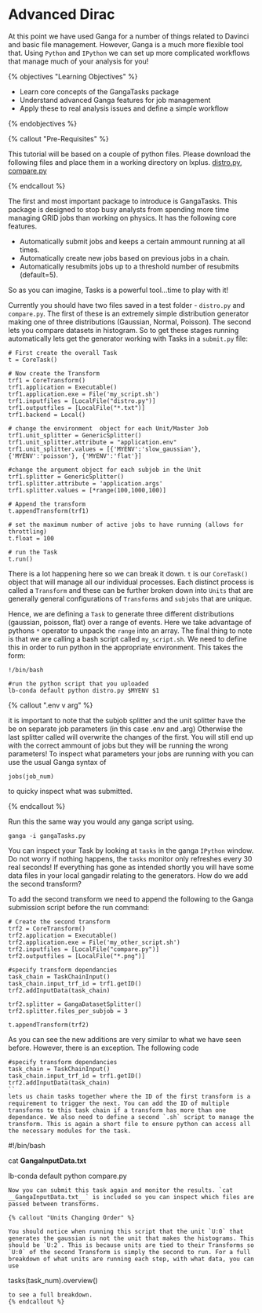 # Advanced Dirac

At this point we have used Ganga for a number of things related to Davinci and basic file management. However, Ganga is a much more flexible tool that. Using `Python` and `IPython` we can set up more complicated workflows that manage much of your analysis for you!

{% objectives "Learning Objectives" %}

* Learn core concepts of the GangaTasks package
* Understand advanced Ganga features for job management
* Apply these to real analysis issues and define a simple workflow

{% endobjectives %}

{% callout "Pre-Requisites" %} 

This tutorial will be based on a couple of python files. Please download the following files and place them in a working directory on lxplus. [distro.py](code/advanced-dirac/distro.py), [compare.py](code/advanced-dirac/compare.py)

{% endcallout %}

The first and most important package to introduce is GangaTasks. This package is designed to stop busy analysts from spending more time managing GRID jobs than working on physics. It has the following core features.

* Automatically submit jobs and keeps a certain ammount running at all times.
* Automatically create new jobs based on previous jobs in a chain.
* Automatically resubmits jobs up to a threshold number of resubmits (default=5).

So as you can imagine, Tasks is a powerful tool...time to play with it!

Currently you should have two files saved in a test folder - `distro.py` and `compare.py`. The first of these is an extremely simple distribution generator making one of three distributions (Gaussian, Normal, Poisson). The second lets you compare datasets in  histogram. So to get these stages running automatically lets get the generator working with Tasks in a `submit.py` file:

```
# First create the overall Task
t = CoreTask()

# Now create the Transform
trf1 = CoreTransform()
trf1.application = Executable()
trf1.application.exe = File('my_script.sh')
trf1.inputfiles = [LocalFile("distro.py")]
trf1.outputfiles = [LocalFile("*.txt")]
trf1.backend = Local()

# change the environment  object for each Unit/Master Job
trf1.unit_splitter = GenericSplitter()
trf1.unit_splitter.attribute = "application.env"
trf1.unit_splitter.values = [{'MYENV':'slow_gaussian'}, {'MYENV':'poisson'}, {'MYENV':'flat'}]

#change the argument object for each subjob in the Unit
trf1.splitter = GenericSplitter()
trf1.splitter.attribute = 'application.args'
trf1.splitter.values = [*range(100,1000,100)]

# Append the transform
t.appendTransform(trf1)

# set the maximum number of active jobs to have running (allows for throttling)
t.float = 100

# run the Task
t.run()
```

There is a lot happening here so we can break it down. `t` is our `CoreTask()` object that will manage all our individual processes. Each distinct process is called a `Transform` and these can be further broken down into `Units` that are generally general configurations of `Transforms` and `subjobs` that are unique.

Hence, we are defining a `Task` to generate three different distributions (gaussian, poisson, flat) over a range of events. Here we take advantage of pythons `*` operator to unpack the `range` into an array. The final thing to note is that we are calling a bash script called `my_script.sh`. We need to define this in order to run python in the appropriate environment. This takes the form:

```
!/bin/bash

#run the python script that you uploaded
lb-conda default python distro.py $MYENV $1

``` 

{% callout ".env v arg" %} 

it is important to note that the subjob splitter and the unit splitter have the be on separate job parameters (in this case .env and .arg) Otherwise the last splitter called will overwrite the changes of the first. You will still end up with the correct ammount of jobs but they will be running the wrong parameters! To inspect what parameters your jobs are running with you can use the usual Ganga syntax of
```
jobs(job_num) 
```
to quicky inspect what was submitted.

{% endcallout %}

Run this the same way you would any ganga script using.
```
ganga -i gangaTasks.py
```

You can inspect your Task by looking at `tasks` in the ganga `IPython` window. Do not worry if nothing happens, the `tasks` monitor only refreshes every 30 real seconds! If everything has gone as intended shortly you will have some data files in your local gangadir relating to the generators. How do we add the second transform?

To add the second transform we need to append the following to the Ganga submission script before the run command:

```
# Create the second transform
trf2 = CoreTransform()
trf2.application = Executable()
trf2.application.exe = File('my_other_script.sh')
trf2.inputfiles = [LocalFile("compare.py")]
trf2.outputfiles = [LocalFile("*.png")]

#specify transform dependancies
task_chain = TaskChainInput()
task_chain.input_trf_id = trf1.getID()
trf2.addInputData(task_chain)

trf2.splitter = GangaDatasetSplitter()
trf2.splitter.files_per_subjob = 3

t.appendTransform(trf2)
```

As you can see the new additions are very similar to what we have seen before. However, there is an exception. The following code
```
#specify transform dependancies
task_chain = TaskChainInput()
task_chain.input_trf_id = trf1.getID()
trf2.addInputData(task_chain)
``
lets us chain tasks together where the ID of the first transform is a requirement to trigger the next. You can add the ID of multiple transforms to this task chain if a transform has more than one dependance. We also need to define a second `.sh` script to manage the transform. This is again a short file to ensure python can access all the necessary modules for the task.

```
#!/bin/bash

cat __GangaInputData.txt__

lb-conda default python compare.py

```
Now you can submit this task again and monitor the results. `cat __GangaInputData.txt__` is included so you can inspect which files are passed between transforms.

{% callout "Units Changing Order" %} 

You should notice when running this script that the unit `U:0` that generates the gaussian is not the unit that makes the histograms. This should be `U:2`. This is because units are tied to their Transforms so `U:0` of the second Transform is simply the second to run. For a full breakdown of what units are running each step, with what data, you can use
```
tasks(task_num).overview()
```
to see a full breakdown.
{% endcallout %}
